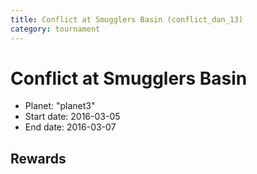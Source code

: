 ```yaml
---
title: Conflict at Smugglers Basin (conflict_dan_13)
category: tournament
---
```

# Conflict at Smugglers Basin

  * Planet: "planet3"
  * Start date: 2016-03-05
  * End date: 2016-03-07

## Rewards

